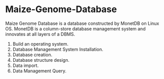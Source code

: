 # Maize-Genome-Database
Maize Genome Database is a database constructed by MonetDB on Linux OS. MonetDB is a column-store database management system and innovates at all layers of a DBMS.
1. Build an operating system.
2. Database Management System Installation.
3. Database creation.
4. Database structure design.
5. Data import.
6. Data Management Query.
